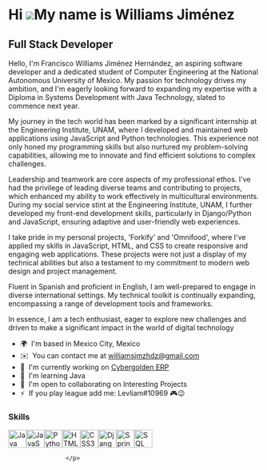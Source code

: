 Hi ![](https://user-images.githubusercontent.com/18350557/176309783-0785949b-9127-417c-8b55-ab5a4333674e.gif)My name is Williams Jiménez
========================================================================================================================================

Full Stack Developer
--------------------

Hello, I'm Francisco Williams Jiménez Hernández, an aspiring software developer and a dedicated student of Computer Engineering at the National Autonomous University of Mexico. My passion for technology drives my ambition, and I'm eagerly looking forward to expanding my expertise with a Diploma in Systems Development with Java Technology, slated to commence next year. 

My journey in the tech world has been marked by a significant internship at the Engineering Institute, UNAM, where I developed and maintained web applications using JavaScript and Python technologies. This experience not only honed my programming skills but also nurtured my problem-solving capabilities, allowing me to innovate and find efficient solutions to complex challenges. 

Leadership and teamwork are core aspects of my professional ethos. I've had the privilege of leading diverse teams and contributing to projects, which enhanced my ability to work effectively in multicultural environments. During my social service stint at the Engineering Institute, UNAM, I further developed my front-end development skills, particularly in Django/Python and JavaScript, ensuring adaptive and user-friendly web experiences. 

I take pride in my personal projects, 'Forkify' and 'Omnifood', where I've applied my skills in JavaScript, HTML, and CSS to create responsive and engaging web applications. These projects were not just a display of my technical abilities but also a testament to my commitment to modern web design and project management. 

Fluent in Spanish and proficient in English, I am well-prepared to engage in diverse international settings. My technical toolkit is continually expanding, encompassing a range of development tools and frameworks. 

In essence, I am a tech enthusiast, eager to explore new challenges and driven to make a significant impact in the world of digital technology

*   🌍  I'm based in Mexico City, Mexico
*   ✉️  You can contact me at [williamsjmzhdz@gmail.com](mailto:williamsjmzhdz@gmail.com)
*   🚀  I'm currently working on [Cybergolden ERP](http://cybergolden-env-1.eba-ddjdy69g.us-east-2.elasticbeanstalk.com/)
*   🧠  I'm learning Java
*   🤝  I'm open to collaborating on Interesting Projects
*   ⚡  If you play league add me: Levliam#10969 🎮😉


### Skills 
<p align="left">
<a href="https://www.oracle.com/java/" target="_blank" rel="noreferrer"><img src="https://raw.githubusercontent.com/danielcranney/readme-generator/main/public/icons/skills/java-colored.svg" width="36" height="36" alt="Java" /></a><a href="https://developer.mozilla.org/en-US/docs/Web/JavaScript" target="_blank" rel="noreferrer"><img src="https://raw.githubusercontent.com/danielcranney/readme-generator/main/public/icons/skills/javascript-colored.svg" width="36" height="36" alt="JavaScript" /></a><a href="https://www.python.org/" target="_blank" rel="noreferrer"><img src="https://raw.githubusercontent.com/danielcranney/readme-generator/main/public/icons/skills/python-colored.svg" width="36" height="36" alt="Python" /></a><a href="https://developer.mozilla.org/en-US/docs/Glossary/HTML5" target="_blank" rel="noreferrer"><img src="https://raw.githubusercontent.com/danielcranney/readme-generator/main/public/icons/skills/html5-colored.svg" width="36" height="36" alt="HTML5" /></a><a href="https://www.w3.org/TR/CSS/#css" target="_blank" rel="noreferrer"><img src="https://raw.githubusercontent.com/danielcranney/readme-generator/main/public/icons/skills/css3-colored.svg" width="36" height="36" alt="CSS3" /></a><a href="https://www.djangoproject.com/" target="_blank" rel="noreferrer"><img src="https://raw.githubusercontent.com/danielcranney/readme-generator/main/public/icons/skills/django-colored.svg" width="36" height="36" alt="Django" /></a><a href="https://spring.io/projects/spring-boot" target="_blank" rel="noreferrer"><img src="https://raw.githubusercontent.com/danielcranney/readme-generator/main/public/icons/skills/spring-colored.svg" width="36" height="36" alt="Spring Boot" /></a><a href="https://www.mysql.com/" target="_blank" rel="noreferrer"><img src="https://raw.githubusercontent.com/danielcranney/readme-generator/main/public/icons/skills/mysql-colored.svg" width="36" height="36" alt="SQL" /></a>
</p>

                    </p>
                    
